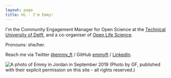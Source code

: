 ```yaml
---
layout: page
title: Hi - I'm Emmy!
---
```


I'm the Community Engagement Manager for Open Science at the [Technical University of Delft](https://tudelft.nl), and a co-organiser of [Open Life Science](https://openlifesci.org).

Pronouns: she/her.

Reach me via Twitter [@emmy_ft](https://twitter.com/emmyft) / GitHub [emmyft](https://github.com/emmyft) / [LinkedIn](https://www.linkedin.com/in/emmy-tsang-phd-11aa793b/).

![A photo of Emmy in Jordan in September 2019](assets/about.jpg)
(Photo by GF, published with their explicit permission on this site - all rights reserved.)
